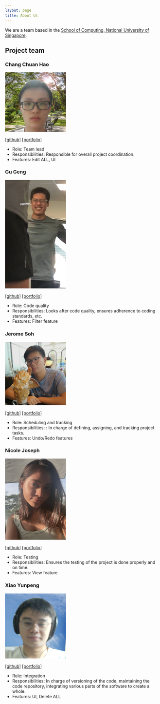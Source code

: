 ```yaml
---
layout: page
title: About Us
---
```


We are a team based in the [School of Computing, National University of Singapore](http://www.comp.nus.edu.sg).


## Project team

### Chang Chuan Hao

<img src="images/chang-ch.png" width="200px">

[[github](https://github.com/Chang-CH)]
[[portfolio](team/chang-ch.md)]

* Role: Team lead
* Responsibilities: Responsible for overall project coordination.
* Features: Edit ALL, UI

### Gu Geng

<img src="images/jackgugz.png" width="200px">

[[github](https://github.com/jackgugz)]
[[portfolio](team/jackgugz.md)]

* Role: Code quality
* Responsibilities: Looks after code quality, ensures adherence to coding standards, etc.
* Features: Filter feature

### Jerome Soh

<img src="images/jeromesyl.png" width="200px">

[[github](http://github.com/Jeromesyl)]
[[portfolio](team/jeromesyl.md)]

* Role: Scheduling and tracking
* Responsibilities: : In charge of defining, assigning, and tracking project tasks.
* Features: Undo/Redo features

### Nicole Joseph

<img src="images/nicolej2122.png" width="200px">

[[github](http://github.com/nicolej2122)]
[[portfolio](team/nicolej2122.md)]

* Role: Testing
* Responsibilities: Ensures the testing of the project is done properly and on time.
* Features: View feature

### Xiao Yunpeng

<img src="images/yunpeng1234.png" width="200px">

[[github](http://github.com/yunpeng1234)]
[[portfolio](team/yunpeng1234.md)]

* Role: Integration
* Responsibilities: In charge of versioning of the code, maintaining the code repository, integrating various parts of the software to create a whole.
* Features: UI, Delete ALL
